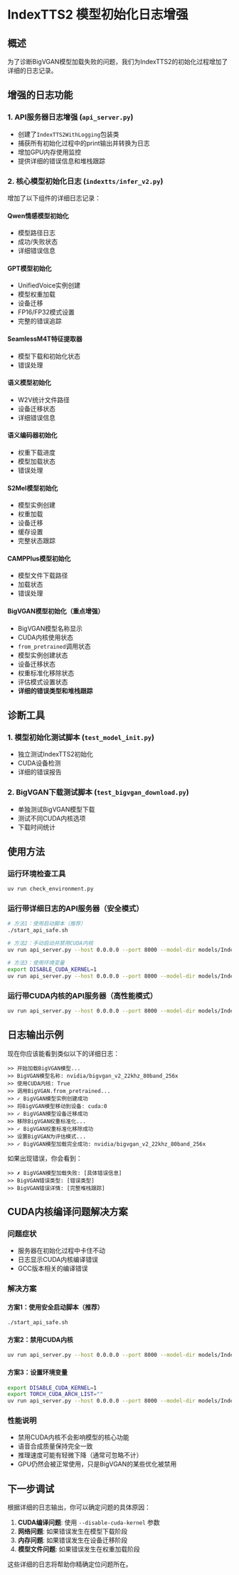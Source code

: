 # IndexTTS2 模型初始化日志增强

## 概述
为了诊断BigVGAN模型加载失败的问题，我们为IndexTTS2的初始化过程增加了详细的日志记录。

## 增强的日志功能

### 1. API服务器日志增强 (`api_server.py`)
- 创建了`IndexTTS2WithLogging`包装类
- 捕获所有初始化过程中的print输出并转换为日志
- 增加GPU内存使用监控
- 提供详细的错误信息和堆栈跟踪

### 2. 核心模型初始化日志 (`indextts/infer_v2.py`)
增加了以下组件的详细日志记录：

#### Qwen情感模型初始化
- 模型路径日志
- 成功/失败状态
- 详细错误信息

#### GPT模型初始化  
- UnifiedVoice实例创建
- 模型权重加载
- 设备迁移
- FP16/FP32模式设置
- 完整的错误追踪

#### SeamlessM4T特征提取器
- 模型下载和初始化状态
- 错误处理

#### 语义模型初始化
- W2V统计文件路径
- 设备迁移状态
- 详细错误信息

#### 语义编码器初始化
- 权重下载进度
- 模型加载状态
- 错误处理

#### S2Mel模型初始化
- 模型实例创建
- 权重加载
- 设备迁移
- 缓存设置
- 完整状态跟踪

#### CAMPPlus模型初始化
- 模型文件下载路径
- 加载状态
- 错误处理

#### **BigVGAN模型初始化（重点增强）**
- BigVGAN模型名称显示
- CUDA内核使用状态
- `from_pretrained`调用状态
- 模型实例创建状态  
- 设备迁移状态
- 权重标准化移除状态
- 评估模式设置状态
- **详细的错误类型和堆栈跟踪**

## 诊断工具

### 1. 模型初始化测试脚本 (`test_model_init.py`)
- 独立测试IndexTTS2初始化
- CUDA设备检测
- 详细的错误报告

### 2. BigVGAN下载测试脚本 (`test_bigvgan_download.py`)  
- 单独测试BigVGAN模型下载
- 测试不同CUDA内核选项
- 下载时间统计

## 使用方法

### 运行环境检查工具
```bash
uv run check_environment.py
```

### 运行带详细日志的API服务器（安全模式）
```bash
# 方法1：使用启动脚本（推荐）
./start_api_safe.sh

# 方法2：手动启动并禁用CUDA内核
uv run api_server.py --host 0.0.0.0 --port 8000 --model-dir models/IndexTTS-2 --disable-cuda-kernel

# 方法3：使用环境变量
export DISABLE_CUDA_KERNEL=1
uv run api_server.py --host 0.0.0.0 --port 8000 --model-dir models/IndexTTS-2
```

### 运行带CUDA内核的API服务器（高性能模式）
```bash
uv run api_server.py --host 0.0.0.0 --port 8000 --model-dir models/IndexTTS-2
```

## 日志输出示例

现在你应该能看到类似以下的详细日志：

```
>> 开始加载BigVGAN模型...
>> BigVGAN模型名称: nvidia/bigvgan_v2_22khz_80band_256x
>> 使用CUDA内核: True
>> 调用BigVGAN.from_pretrained...
>> ✓ BigVGAN模型实例创建成功
>> 将BigVGAN模型移动到设备: cuda:0
>> ✓ BigVGAN模型设备迁移成功
>> 移除BigVGAN权重标准化...
>> ✓ BigVGAN权重标准化移除成功
>> 设置BigVGAN为评估模式...
>> ✓ BigVGAN模型加载完全成功: nvidia/bigvgan_v2_22khz_80band_256x
```

如果出现错误，你会看到：
```
>> ✗ BigVGAN模型加载失败: [具体错误信息]
>> BigVGAN错误类型: [错误类型]
>> BigVGAN错误详情: [完整堆栈跟踪]
```

## CUDA内核编译问题解决方案

### 问题症状
- 服务器在初始化过程中卡住不动
- 日志显示CUDA内核编译错误
- GCC版本相关的编译错误

### 解决方案

#### 方案1：使用安全启动脚本（推荐）
```bash
./start_api_safe.sh
```

#### 方案2：禁用CUDA内核
```bash
uv run api_server.py --host 0.0.0.0 --port 8000 --model-dir models/IndexTTS-2 --disable-cuda-kernel
```

#### 方案3：设置环境变量
```bash
export DISABLE_CUDA_KERNEL=1
export TORCH_CUDA_ARCH_LIST=""
uv run api_server.py --host 0.0.0.0 --port 8000 --model-dir models/IndexTTS-2
```

### 性能说明
- 禁用CUDA内核不会影响模型的核心功能
- 语音合成质量保持完全一致
- 推理速度可能有轻微下降（通常可忽略不计）
- GPU仍然会被正常使用，只是BigVGAN的某些优化被禁用

## 下一步调试

根据详细的日志输出，你可以确定问题的具体原因：

1. **CUDA编译问题**: 使用 `--disable-cuda-kernel` 参数
2. **网络问题**: 如果错误发生在模型下载阶段  
3. **内存问题**: 如果错误发生在设备迁移阶段
4. **模型文件问题**: 如果错误发生在权重加载阶段

这些详细的日志将帮助你精确定位问题所在。 